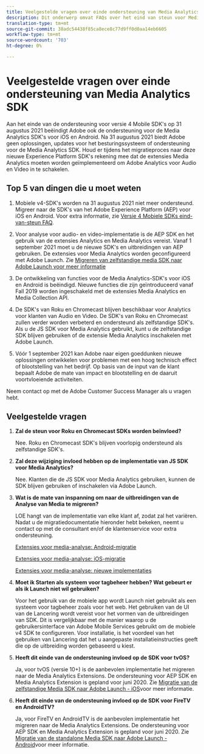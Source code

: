 ```yaml
---
title: Veelgestelde vragen over einde ondersteuning van Media Analytics SDK
description: Dit onderwerp omvat FAQs over het eind van steun voor Media Analytics SDKs.
translation-type: tm+mt
source-git-commit: 38adc54438f85ca8ece8c77d9ff0d0aa14eb6605
workflow-type: tm+mt
source-wordcount: '703'
ht-degree: 0%

---
```



# Veelgestelde vragen over einde ondersteuning van Media Analytics SDK

Aan het einde van de ondersteuning voor versie 4 Mobile SDK&#39;s op 31 augustus 2021 beëindigt Adobe ook de ondersteuning voor de Media Analytics SDK&#39;s voor iOS en Android. Na 31 augustus 2021 biedt Adobe geen oplossingen, updates voor het besturingssysteem of ondersteuning voor de Media Analytics SDK.  Houd er tijdens het migratieproces naar deze nieuwe Experience Platform SDK&#39;s rekening mee dat de extensies [](https://aep-sdks.gitbook.io/docs/using-mobile-extensions/adobe-media-analytics) Media Analytics moeten worden geïmplementeerd om Adobe Analytics voor Audio en Video in te schakelen.

## Top 5 van dingen die u moet weten

1. Mobiele v4-SDK&#39;s worden na 31 augustus 2021 niet meer ondersteund. Migreer naar de SDK&#39;s van het Adobe Experience Platform (AEP) voor iOS en Android. Voor extra informatie, zie [Versie 4 Mobiele SDKs eind-van-steun FAQ](https://aep-sdks.gitbook.io/docs/version-4-sdk-end-of-support-faq).

1. Voor analyse voor audio- en video-implementatie is de AEP SDK en het gebruik van de extensies Analytics en Media Analytics vereist. Vanaf 1 september 2021 moet u de nieuwe SDK&#39;s en uitbreidingen van AEP gebruiken.  De extensies voor Media Analytics worden geconfigureerd met Adobe Launch.  Zie [Migreren van zelfstandige media SDK naar Adobe Launch voor meer informatie](https://docs.adobe.com/content/help/en/media-analytics/using/sdk-implement/sdk-to-launch/sdk-to-launch-migration.html)

1. De ontwikkeling van functies voor de Media Analytics-SDK&#39;s voor iOS en Android is beëindigd.  Nieuwe functies die zijn geïntroduceerd vanaf Fall 2019 worden ingeschakeld met de extensies Media Analytics en Media Collection API.

1. De SDK&#39;s van Roku en Chromecast blijven beschikbaar voor Analytics voor klanten van Audio en Video. De SDK&#39;s van Roku en Chromecast zullen verder worden verbeterd en ondersteund als zelfstandige SDK&#39;s.  Als u de JS SDK voor Media Analytics gebruikt, kunt u de zelfstandige SDK blijven gebruiken of de extensie Media Analytics inschakelen met Adobe Launch.

1. Vóór 1 september 2021 kan Adobe naar eigen goeddunken nieuwe oplossingen ontwikkelen voor problemen met een hoog technisch effect of blootstelling van het bedrijf. Op basis van de input van de klant bepaalt Adobe de mate van impact en blootstelling en de daaruit voortvloeiende activiteiten.

Neem contact op met de Adobe Customer Success Manager als u vragen hebt.

## Veelgestelde vragen

1. **Zal de steun voor Roku en Chromecast SDKs worden beïnvloed? &#x200B;**

   Nee.  Roku en Chromecast SDK&#39;s blijven voorlopig ondersteund als zelfstandige SDK&#39;s. &#x200B; &#x200B;
1. **Zal deze wijziging invloed hebben op de implementatie van JS SDK voor Media Analytics? &#x200B;**

   Nee.  Klanten die de JS SDK voor Media Analytics gebruiken, kunnen de SDK blijven gebruiken of inschakelen via Adobe Launch.
&#x200B;
1. **Wat is de mate van inspanning om naar de uitbreidingen van de Analyse van Media te migreren? &#x200B;**

   LOE hangt van de implementatie van elke klant af, zodat zal het variëren.  Nadat u de migratiedocumentatie hieronder hebt bekeken, neemt u contact op met de consultant en/of de klantenservice voor extra ondersteuning.

   [Extensies voor media-analyse: Android-migratie](https://docs.adobe.com/content/help/en/media-analytics/using/sdk-implement/sdk-to-launch/sdk-to-launch-migration-platforms/sdk-to-launch-migration-android.html)

   [Extensies voor media-analyse: iOS-migratie](https://docs.adobe.com/content/help/en/media-analytics/using/sdk-implement/sdk-to-launch/sdk-to-launch-migration-platforms/sdk-to-launch-migration-ios.html)

   [Extensies voor media-analyse: nieuwe implementaties](https://aep-sdks.gitbook.io/docs/using-mobile-extensions/adobe-media-analytics)

1. **Moet ik Starten als systeem voor tagbeheer hebben? Wat gebeurt er als ik Launch niet wil gebruiken?**

   Voor het gebruik van de mobiele app wordt Launch niet gebruikt als een systeem voor tagbeheer zoals voor het web.  Het gebruiken van de UI van de Lancering wordt vereist voor het vormen van de uitbreidingen van SDK. Dit is vergelijkbaar met de manier waarop u de gebruikersinterface van Adobe Mobile Services gebruikt om de mobiele v4 SDK te configureren. Voor installatie, is het voordeel van het gebruiken van Lancering dat het u aangepaste installatieinstructies geeft die op de uitbreiding worden gebaseerd u kiest.

1. **Heeft dit einde van de ondersteuning invloed op de SDK voor tvOS?**

   Ja, voor tvOS (versie 10+) is de aanbevolen implementatie het migreren naar de Media Analytics Extensions.  De ondersteuning voor AEP SDK en Media Analytics Extension is gepland voor juni 2020.  Zie [Migratie van de zelfstandige Media SDK naar Adobe Launch - iOS](https://docs.adobe.com/content/help/en/media-analytics/using/sdk-implement/sdk-to-launch/sdk-to-launch-migration-platforms/sdk-to-launch-migration-ios.html)voor meer informatie.

1. **Heeft dit einde van de ondersteuning invloed op de SDK voor FireTV en AndroidTV? &#x200B;**

   Ja, voor FireTV en AndroidTV is de aanbevolen implementatie het migreren naar de Media Analytics Extensions.  De ondersteuning voor AEP SDK en Media Analytics Extension is gepland voor juni 2020.  Zie [Migratie van de standalone Media SDK naar Adobe Launch - Android](https://docs.adobe.com/content/help/en/media-analytics/using/sdk-implement/sdk-to-launch/sdk-to-launch-migration-platforms/sdk-to-launch-migration-android.html)voor meer informatie.
